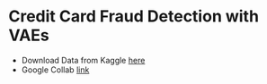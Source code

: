 # Credit Card Fraud Detection with VAEs

- Download Data from Kaggle <a href = 'https://www.kaggle.com/datasets/mlg-ulb/creditcardfraud/data'> here </a>
- Google Collab <a href = 'https://colab.research.google.com/drive/1rBjtXfJveitbMdfB-6bzYKK-vm_v7_UG#scrollTo=vbk62db2WkZn'> link </a>

